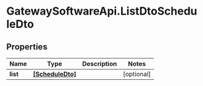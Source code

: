# GatewaySoftwareApi.ListDtoScheduleDto

## Properties
Name | Type | Description | Notes
------------ | ------------- | ------------- | -------------
**list** | [**[ScheduleDto]**](ScheduleDto.md) |  | [optional] 


